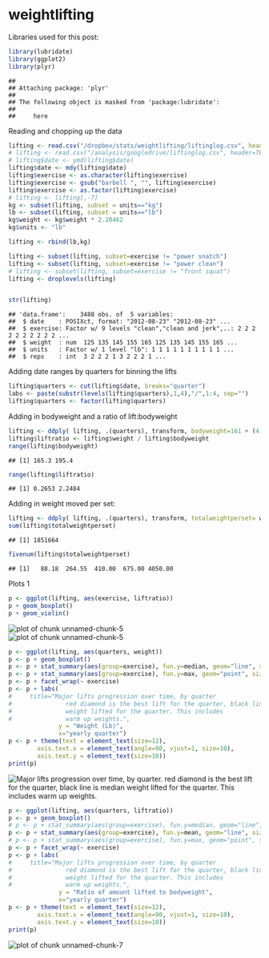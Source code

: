 # weightlifting


Libraries used for this post:

```r
library(lubridate)
library(ggplot2)
library(plyr)
```

```
## 
## Attaching package: 'plyr'
## 
## The following object is masked from 'package:lubridate':
## 
##     here
```

Reading and chopping up the data

```r
lifting <- read.csv("/dropbox/stats/weightlifting/liftinglog.csv", header=TRUE)
# lifting <- read.csv("/analysis/googledrive/liftinglog.csv", header=TRUE)
# lifting$date <- ymd(lifting$date)
lifting$date <- mdy(lifting$date)
lifting$exercise <- as.character(lifting$exercise)
lifting$exercise <- gsub("barbell ", "", lifting$exercise)
lifting$exercise <- as.factor(lifting$exercise)
# lifting <- lifting[,-7]
kg <- subset(lifting, subset = units=="kg")
lb <- subset(lifting, subset = units=="lb")
kg$weight <- kg$weight * 2.20462
kg$units <- "lb"

lifting <- rbind(lb,kg)

lifting <- subset(lifting, subset=exercise != "power snatch") 
lifting <- subset(lifting, subset=exercise != "power clean") 
# lifting <- subset(lifting, subset=exercise != "front squat") 
lifting <- droplevels(lifting)


str(lifting)
```

```
## 'data.frame':	3488 obs. of  5 variables:
##  $ date    : POSIXct, format: "2012-08-23" "2012-08-23" ...
##  $ exercise: Factor w/ 9 levels "clean","clean and jerk",..: 2 2 2 2 2 2 2 2 2 2 ...
##  $ weight  : num  125 135 145 155 165 125 135 145 155 165 ...
##  $ units   : Factor w/ 1 level "lb": 1 1 1 1 1 1 1 1 1 1 ...
##  $ reps    : int  3 2 2 2 1 3 2 2 2 1 ...
```

Adding date ranges by quarters for binning the lifts

```r
lifting$quarters <- cut(lifting$date, breaks="quarter")
labs <- paste(substr(levels(lifting$quarters),1,4),"/",1:4, sep="")
lifting$quarters <- factor(lifting$quarters) 
```

Adding in bodyweight and a ratio of lift:bodyweight

```r
lifting <- ddply( lifting, .(quarters), transform, bodyweight=161 + (4.3*as.numeric(quarters)))
lifting$liftratio <- lifting$weight / lifting$bodyweight
range(lifting$bodyweight)
```

```
## [1] 165.3 195.4
```

```r
range(lifting$liftratio)
```

```
## [1] 0.2653 2.2484
```


Adding in weight moved per set:

```r
lifting <- ddply( lifting, .(quarters), transform, totalweightperset= weight*reps)
sum(lifting$totalweightperset)
```

```
## [1] 1851664
```

```r
fivenum(lifting$totalweightperset)
```

```
## [1]   88.18  264.55  410.00  675.00 4050.00
```


Plots 1

```r
p <- ggplot(lifting, aes(exercise, liftratio))
p + geom_boxplot()
p + geom_violin()
```

<img src="figure/minimal-unnamed-chunk-51.png" title="plot of chunk unnamed-chunk-5" alt="plot of chunk unnamed-chunk-5" style="display: block; margin: auto;" /><img src="figure/minimal-unnamed-chunk-52.png" title="plot of chunk unnamed-chunk-5" alt="plot of chunk unnamed-chunk-5" style="display: block; margin: auto;" />





```r
p <- ggplot(lifting, aes(quarters, weight))
p <- p + geom_boxplot()
p <- p + stat_summary(aes(group=exercise), fun.y=median, geom="line", size=2)
p <- p + stat_summary(aes(group=exercise), fun.y=max, geom="point", size=4, shape=23, fill="red")
p <- p + facet_wrap(~ exercise)
p <- p + labs(
#     title="Major lifts progression over time, by quarter  
#               red diamond is the best lift for the quarter, black line is median
#               weight lifted for the quarter. This includes
#               warm up weights.", 
              y = "Weight (Lb)", 
              x="yearly quarter")
p <- p + theme(text = element_text(size=12),
        axis.text.x = element_text(angle=90, vjust=1, size=10),
        axis.text.y = element_text(size=10))
print(p)
```

<img src="figure/minimal-unnamed-chunk-6.png" title="Major lifts progression over time, by quarter. red diamond is the best lift for the quarter, black line is median weight lifted for the quarter. This includes warm up weights." alt="Major lifts progression over time, by quarter. red diamond is the best lift for the quarter, black line is median weight lifted for the quarter. This includes warm up weights." style="display: block; margin: auto;" />



```r
p <- ggplot(lifting, aes(quarters, liftratio))
p <- p + geom_boxplot()
# p <- p + stat_summary(aes(group=exercise), fun.y=median, geom="line", size=2)
p <- p + stat_summary(aes(group=exercise), fun.y=mean, geom="line", size=2)
# p <- p + stat_summary(aes(group=exercise), fun.y=max, geom="point", size=4, shape=23, fill="red")
p <- p + facet_wrap(~ exercise)
p <- p + labs(
#     title="Major lifts progression over time, by quarter  
#               red diamond is the best lift for the quarter, black line is median
#               weight lifted for the quarter. This includes
#               warm up weights.", 
              y = "Ratio of amount lifted to bodyweight", 
              x="yearly quarter")
p <- p + theme(text = element_text(size=12),
        axis.text.x = element_text(angle=90, vjust=1, size=10),
        axis.text.y = element_text(size=10))
print(p)
```

<img src="figure/minimal-unnamed-chunk-7.png" title="plot of chunk unnamed-chunk-7" alt="plot of chunk unnamed-chunk-7" style="display: block; margin: auto;" />

